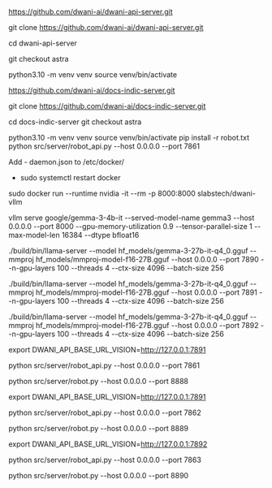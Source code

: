 

https://github.com/dwani-ai/dwani-api-server.git

git clone https://github.com/dwani-ai/dwani-api-server.git

cd dwani-api-server

git checkout astra


python3.10 -m venv venv
source venv/bin/activate


https://github.com/dwani-ai/docs-indic-server.git

git clone https://github.com/dwani-ai/docs-indic-server.git

cd docs-indic-server
git checkout astra


python3.10 -m venv venv
source venv/bin/activate
pip install -r robot.txt
python src/server/robot_api.py --host 0.0.0.0 --port 7861


Add - daemon.json to /etc/docker/
- sudo systemctl restart docker

sudo docker run --runtime nvidia -it --rm -p 8000:8000 slabstech/dwani-vllm



 vllm serve google/gemma-3-4b-it     --served-model-name gemma3     --host 0.0.0.0     --port 8000     --gpu-memory-utilization 0.9     --tensor-parallel-size 1     --max-model-len 16384     --dtype bfloat16 



 ./build/bin/llama-server   --model hf_models/gemma-3-27b-it-q4_0.gguf  --mmproj hf_models/mmproj-model-f16-27B.gguf  --host 0.0.0.0   --port 7890   --n-gpu-layers 100   --threads 4   --ctx-size 4096   --batch-size 256


 ./build/bin/llama-server   --model hf_models/gemma-3-27b-it-q4_0.gguf  --mmproj hf_models/mmproj-model-f16-27B.gguf  --host 0.0.0.0   --port 7891   --n-gpu-layers 100   --threads 4   --ctx-size 4096   --batch-size 256


 ./build/bin/llama-server   --model hf_models/gemma-3-27b-it-q4_0.gguf  --mmproj hf_models/mmproj-model-f16-27B.gguf  --host 0.0.0.0   --port 7892   --n-gpu-layers 100   --threads 4   --ctx-size 4096   --batch-size 256



export DWANI_API_BASE_URL_VISION=http://127.0.0.1:7891


python src/server/robot_api.py --host 0.0.0.0 --port 7861



python src/server/robot.py --host 0.0.0.0 --port 8888


export DWANI_API_BASE_URL_VISION=http://127.0.0.1:7891

python src/server/robot_api.py --host 0.0.0.0 --port 7862


python src/server/robot.py --host 0.0.0.0 --port 8889


export DWANI_API_BASE_URL_VISION=http://127.0.0.1:7892

python src/server/robot_api.py --host 0.0.0.0 --port 7863


python src/server/robot.py --host 0.0.0.0 --port 8890

